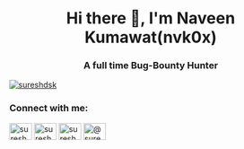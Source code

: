 <h1 align="center">Hi there 👋, I'm Naveen Kumawat(nvk0x)</h1>
<h3 align="center">A full time Bug-Bounty Hunter</h3>

<p align="left"> <a href="https://twitter.com/nvk0x" target="blank"><img src="https://img.shields.io/twitter/follow/nvk0x?logo=twitter&style=for-the-badge" alt="sureshdsk" /></a> </p>


<h3 align="left">Connect with me:</h3>
<p align="left">
<a href="https://twitter.com/nvk0x" target="blank"><img align="center" src="https://raw.githubusercontent.com/rahuldkjain/github-profile-readme-generator/master/src/images/icons/Social/twitter.svg" alt="sureshdsk" height="30" width="40" /></a>
<a href="https://linkedin.com/in/naveenkmt" target="blank"><img align="center" src="https://raw.githubusercontent.com/rahuldkjain/github-profile-readme-generator/master/src/images/icons/Social/linked-in-alt.svg" alt="sureshdsk" height="30" width="40" /></a>
<a href="https://instagram.com/nvk0x" target="blank"><img align="center" src="https://raw.githubusercontent.com/rahuldkjain/github-profile-readme-generator/master/src/images/icons/Social/instagram.svg" alt="sureshdsk" height="30" width="40" /></a>
<a href="https://medium.com/nvk0x" target="blank"><img align="center" src="https://raw.githubusercontent.com/rahuldkjain/github-profile-readme-generator/master/src/images/icons/Social/medium.svg" alt="@sureshdsk" height="30" width="40" /></a>
</p>
